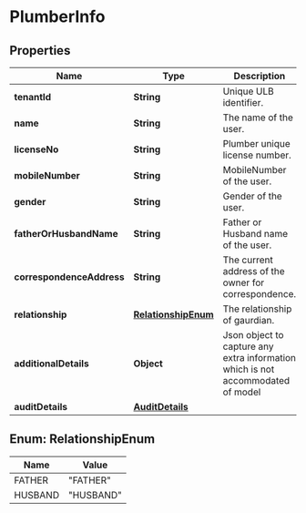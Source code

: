 # PlumberInfo

## Properties
Name | Type | Description | Notes
------------ | ------------- | ------------- | -------------
**tenantId** | **String** | Unique ULB identifier. |  [optional]
**name** | **String** | The name of the user. |  [optional]
**licenseNo** | **String** | Plumber unique license number. |  [optional]
**mobileNumber** | **String** | MobileNumber of the user. |  [optional]
**gender** | **String** | Gender of the user. |  [optional]
**fatherOrHusbandName** | **String** | Father or Husband name of the user. |  [optional]
**correspondenceAddress** | **String** | The current address of the owner for correspondence. |  [optional]
**relationship** | [**RelationshipEnum**](#RelationshipEnum) | The relationship of gaurdian. |  [optional]
**additionalDetails** | **Object** | Json object to capture any extra information which is not accommodated of model |  [optional]
**auditDetails** | [**AuditDetails**](AuditDetails.md) |  |  [optional]

<a name="RelationshipEnum"></a>
## Enum: RelationshipEnum
Name | Value
---- | -----
FATHER | &quot;FATHER&quot;
HUSBAND | &quot;HUSBAND&quot;
